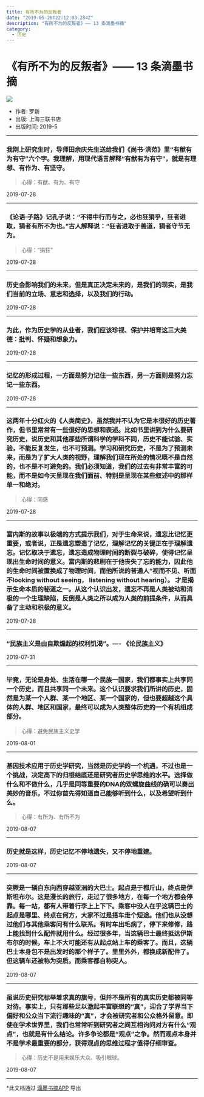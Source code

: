 ```yaml
---
title: 有所不为的反叛者
date: "2019-05-26T22:12:03.284Z"
description: "有所不为的反叛者》—— 13 条滴墨书摘"
category:
  - 历史
---
```


# 《有所不为的反叛者》—— 13 条滴墨书摘

![](https://img3.doubanio.com/view/subject/m/public/s32303040.jpg)

- 作者: 罗新
- 出版: 上海三联书店
- 出版时间: 2019-5

- - - -

### 我刚上研究生时，导师田余庆先生送给我们《尚书·洪范》里“有猷有为有守”六个字。我理解，用现代语言解释“有猷有为有守”，就是有理想、有作为、有坚守。

> 心得：有猷、有为、有守

2019-07-28

- - - -

### 《论语·子路》记孔子说：“不得中行而与之，必也狂狷乎，狂者进取，狷者有所不为也。”古人解释说：“狂者进取于善道，狷者守节无为。

> 心得：“狷狂”

2019-07-28

- - - -

### 历史会影响我们的未来，但是真正决定未来的，是我们的现实，是我们当前的立场、意志和选择，以及我们的行动。

2019-07-28

- - - -

### 为此，作为历史学的从业者，我们应该珍视、保护并培育这三大美德：批判、怀疑和想象力。

2019-07-28

- - - -

### 记忆的形成过程，一方面是努力记住一些东西，另一方面则是努力忘记一些东西。

2019-07-28

- - - -

### 这两年十分红火的《人类简史》，虽然我并不认为它是本很好的历史著作，但书里常常有一些很好的思想和表述。比如书里讲到为什么要研究历史，说历史和其他那些所谓科学的学科不同，历史不能试验、实验，不能反复发生，也不可预测。学习和研究历史，不是为了预测未来，而是为了扩大人类的视野，理解我们现在所处的情况既不是自然的，也不是不可避免的。我们必须知道，我们的过去有非常丰富的可能，而不是如今天呈现在我们面前、特别是呈现在某些叙述中的那样单一和绝对。

> 心得：同感

2019-07-28

- - - -

### 富内斯的故事以极端的方式提示我们，对于生命来说，遗忘比记忆更重要，或者说，正是遗忘塑造了记忆，理解记忆的关键正在于理解遗忘。记忆取决于遗忘，遗忘造成物理时间的断裂与破碎，使得记忆呈现出生命时间的意义。富内斯的悲剧在于他丧失了忘的能力，因此他的生命时间被置换成了物理时间，而他所说的普通人“视而不见、听面不looking without seeing， listening without hearing）。 才是揭示生命本质的秘道之一。从这个认识出发，遗忘不再是人类被动和消极的一个生理缺陷，反倒是人类之所以成为人类的前提条件，从而具备了主动和积极的意义。

2019-07-28

- - - -

### “民族主义是由自欺煽起的权利饥渴”。—- 《论民族主义》

2019-07-31

- - - -

### 毕竟，无论是身处、生活在哪一个民族一国家，我们都事实上共享同一个历史，而且共享同一个未来。这个认识要求我们所讲的历史，固然是为某一个人群、某一个地区、某一个国家的，但也要超越这个具体的人群、地区和国家，最终可以成为人类整体历史的一个有机组成部分。

> 心得：避免民族主义史学

2019-08-01

- - - -

### 基因技术应用于历史学研究，当然是历史学的一个机遇，不过也是一个挑战，决定高下的归根结底还是研究者历史学思维的水平。选择做什么和不做什么，几乎是同等重要的DNA的双螺旋曲线的确可以奏出美妙的音乐，不过你首先得知道自己能够听到什么，以及希望听到什么。

> 心得：有所为、有所不为

2019-08-07

- - - -

### 历史就是这样，历史记忆不停地遗失，又不停地重建。

2019-08-07

- - - -

### 突厥是一辆自东向西穿越亚洲的大巴士。起点是于都斤山，终点是伊斯坦布尔。这是漫长的旅行，走过了很多地方，在每一个地方都会停靠。每一站，都有人带着行李上上下下。乘客中没人在乎这辆巴士的起点是哪里、终点在何方，大家不过是搭车走个短途。他们也从没想过他们与其他乘客问有什么联系。有时车出毛病了，停下来修修，路上能找到什么配件就用什么。经过很多年，当这辆巴士最终抵达伊斯布尔的时候，车上不大可能还有从起点站上车的乘客了。而且，这辆巴士本身包不是出发时的那个样子了。里里外外，都换成新配件了。但这辆车还被称为突质。而乘客都自称突人。

2019-08-07

- - - -

### 虽说历史研究标举着求真的旗号，但并不是所有的真实历史都被同等对待。事实上，只有那些足以激起丰富联想的“真”，迎合了学界当下偏好和公众当下流行趣味的“真”，才会被研究者和公众格外留意。即使在学术世界里，我们也常常听到研究者之间互相询问对方有什么“观点”，也就是有什么结论。许多争论都是“观点”之争。然而观点本身并不是学术最重要的部分，获得观点的思维过程才值得仔细审查。

> 心得：历史不是用来娱乐大众、吸引眼球。

2019-08-07

- - - -


\*此文档通过 [滴墨书摘APP](https://www.shimonote.net/share?platform=markdown) 导出
